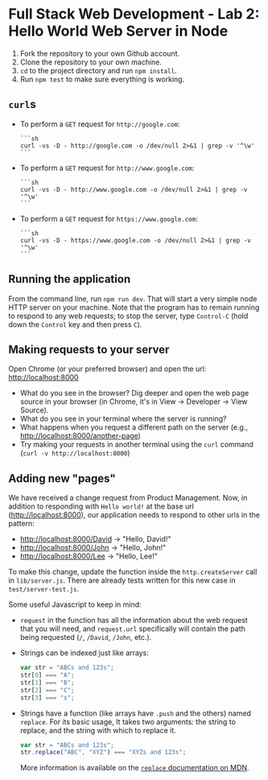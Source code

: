 # Full Stack Web Development - Lab 2: Hello World Web Server in Node

1. Fork the repository to your own Github account.
2. Clone the repository to your own machine.
3. `cd` to the project directory and run `npm install`.
4. Run `npm test` to make sure everything is working.

## `curl`s

* To perform a `GET` request for `http://google.com`:

      ```sh
      curl -vs -D - http://google.com -o /dev/null 2>&1 | grep -v '^\w'
      ```

* To perform a `GET` request for `http://www.google.com`:

      ```sh
      curl -vs -D - http://www.google.com -o /dev/null 2>&1 | grep -v '^\w'
      ```

* To perform a `GET` request for `https://www.google.com`:

      ```sh
      curl -vs -D - https://www.google.com -o /dev/null 2>&1 | grep -v '^\w'
      ```

## Running the application

From the command line, run `npm run dev`. That will start a very
simple node HTTP server on your machine. Note that the program has to
remain running to respond to any web requests; to stop the server,
type `Control-C` (hold down the `Control` key and then press `C`).

## Making requests to your server

Open Chrome (or your preferred browser) and open the url:
[http://localhost:8000](http://localhost:8000)

* What do you see in the browser? Dig deeper and open the web page
  source in your browser (in Chrome, it's in View -> Developer -> View
  Source).
* What do you see in your terminal where the server is running?
* What happens when you request a different path on the server (e.g.,
  [http://localhost:8000/another-page](http://localhost:8000/another-page))
* Try making your requests in another terminal using the `curl`
  command (`curl -v http://localhost:8000`)

## Adding new "pages"

We have received a change request from Product Management. Now, in
addition to responding with `Hello world!` at the base url
([http://localhost:8000](http://localhost:8000)), our application needs to respond to other urls in the pattern:

* [http://localhost:8000/David](http://localhost:8000/David) &rarr; "Hello, David!"
* [http://localhost:8000/John](http://localhost:8000/John) &rarr; "Hello, John!"
* [http://localhost:8000/Lee](http://localhost:8000/Lee) &rarr; "Hello, Lee!"

To make this change, update the function inside the
`http.createServer` call in `lib/server.js`. There are already tests
written for this new case in `test/server-test.js`.

Some useful Javascript to keep in mind:

* `request` in the function has all the information about the web
  request that you will need, and `request.url` specifically will
  contain the path being requested (`/`, `/David`, `/John`, etc.).
* Strings can be indexed just like arrays:

    ```javascript
    var str = "ABCs and 123s";
    str[0] === "A";
    str[1] === "B";
    str[2] === "C";
    str[3] === "s";
    ```

* Strings have a function (like arrays have `.push` and the others)
  named `replace`. For its basic usage, It takes two arguments: the
  string to replace, and the string with which to replace it.

    ```javascript
    var str = "ABCs and 123s";
    str.replace("ABC", "XYZ") === "XYZs and 123s";
    ```

  More information is available on the
  [`replace` documentation on MDN](https://developer.mozilla.org/en-US/docs/Web/JavaScript/Reference/Global_Objects/String/replace).
